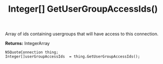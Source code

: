 ﻿---
uid: crmscript_ref_NSQuoteConnection_GetUserGroupAccessIds
title: Integer[] GetUserGroupAccessIds()
intellisense: NSQuoteConnection.GetUserGroupAccessIds
keywords: NSQuoteConnection, GetUserGroupAccessIds
so.topic: reference
---

Array of ids containing usergroups that will have access to this connection.

**Returns:** IntegerArray


```crmscript
NSQuoteConnection thing;
Integer[]userGroupAccessIds  = thing.GetUserGroupAccessIds();
```



